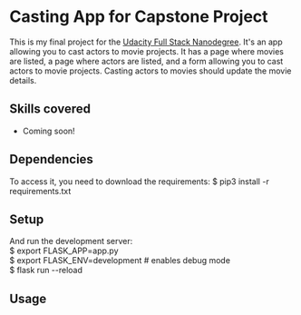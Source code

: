 # Casting App for Capstone Project

This is my final project for the [Udacity Full Stack Nanodegree](https://www.udacity.com/course/full-stack-web-developer-nanodegree--nd004). It's an app allowing you to cast actors to movie projects. It has a page where movies are listed, a page where actors are listed, and a form allowing you to cast actors to movie projects. Casting actors to movies should update the movie details.

## Skills covered
- Coming soon!

## Dependencies
To access it, you need to download the requirements:
$ pip3 install -r requirements.txt

## Setup
And run the development server: </br>
$ export FLASK_APP=app.py </br>
$ export FLASK_ENV=development # enables debug mode </br>
$ flask run --reload

## Usage

